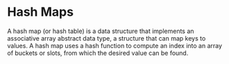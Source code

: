 # Hash Maps

A hash map (or hash table) is a data structure that implements an associative array abstract data type, a structure that can map keys to values. A hash map uses a hash function to compute an index into an array of buckets or slots, from which the desired value can be found.
